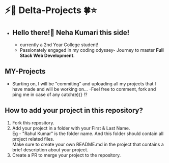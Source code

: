 # ⚡🍁 Delta-Projects 🍀⭐ 
- ## Hello there!👋  Neha Kumari this side!
     - currently a 2nd Year College student!
     - Passionately engaged in my coding odyssey- Journey to master **Full Stack Web Development**.

 ## MY-Projects
 - Starting on, I will be "commiting" and uploading all my projects that I have made and will be working on... 
   -Feel free to comment, fork and ping me in case of any catch(e){} ⁉️
 

## How to add your project in this repository?
1. Fork this repository.
2. Add your project in a folder with your First & Last Name. <br>
   Eg - "Rahul Kumar" is the folder name. And this folder should contain all project related files.<br>
   Make sure to create your own README.md in the project that contains a brief description about your project.
4. Create a PR to merge your project to the repository.


